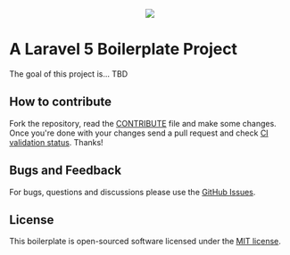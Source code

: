 <p align="center"><img src="https://laravel.com/assets/img/components/logo-laravel.svg"></p>

# A Laravel 5 Boilerplate Project

The goal of this project is... TBD

## How to contribute

Fork the repository, read the [CONTRIBUTE](CONTRIBUTE.md) file and make some changes.
Once you're done with your changes send a pull request and check [CI validation status](https://photolancer.zone).
Thanks!

## Bugs and Feedback

For bugs, questions and discussions please use the [GitHub Issues](https://github.com/Labs64/laravel-boilerplate/issues).

## License

This boilerplate is open-sourced software licensed under the [MIT license](LICENSE).
